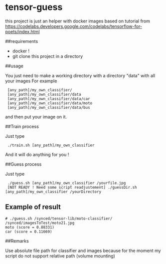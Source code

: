 # tensor-guess

this project is just an helper with docker images based on tutorial from https://codelabs.developers.google.com/codelabs/tensorflow-for-poets/index.html

##requirements

* docker !
* git clone this project in a directory

##usage 

You just need to make a working directory with a directory "data" with all your images
For example
```
 [any_path]/my_own_classifier/
 [any_path]/my_own_classifier/data
 [any_path]/my_own_classifier/data/car
 [any_path]/my_own_classifier/data/moto
 [any_path]/my_own_classifier/data/bus
```
 and then put your image on it.

##Train process
 
Just type
```
 ./train.sh [any_path]/my_own_classifier
``` 
And it will do anything for you !

##Guess process

Just type
```
 ./guess.sh [any_path]/my_own_classifier /yourfile.jpg
 [NOT READY ! Need some script readjustement] ./guessDir.sh [any_path]/my_own_classifier /yourDirectory
```

## Example of result
```
# ./guess.sh /synced/tensor-lib/moto-classifier/ /synced/imagesToTest/moto21.jpg
moto (score = 0.88331)
car (score = 0.11669)
```


##Remarks 

Use absolute file path for classifier and images because for the moment my script do not support relative path (volume mounting)
